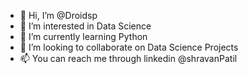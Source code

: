 - 👋 Hi, I’m @Droidsp
- 👀 I’m interested in Data Science
- 🌱 I’m currently learning Python
- 💞️ I’m looking to collaborate on Data Science Projects
- 📫 You can reach me through linkedin @shravanPatil

<!---
Droidsp/Droidsp is a ✨ special ✨ repository because its `README.md` (this file) appears on your GitHub profile.
You can click the Preview link to take a look at your changes.
--->
